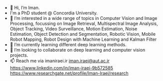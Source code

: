 - 👋 Hi, I’m Iman. 
- I'm a PhD student @ Concordia University.
- 👀 I’m interested in a wide range of topics in Computer Vision and Image Processing, focussing on Image Retrieval, Multispectral Image Analysis, Object Tracking, Video Surveillance, Motion Estimation, Noise Estimation, Object Detection and Segmentation, Robotic Vision, Mobile Robot Mapping, Robot Design with Machine Learning and Kalman Filter
- 🌱 I’m currently learning different deep learning methods.
- 💞️ I’m looking to collaborate on deep learning and computer vision projects.
- 📫 Reach me via imaniraei.ir
                   iman.iraei@aut.ac.ir                
                   https://www.linkedin.com/in/iman-iraei-9b572585
                   https://www.researchgate.net/profile/Iman-Iraei/research

<!---
iman10115/iman10115 is a ✨ special ✨ repository because its `README.md` (this file) appears on your GitHub profile.
You can click the Preview link to take a look at your changes.
--->
